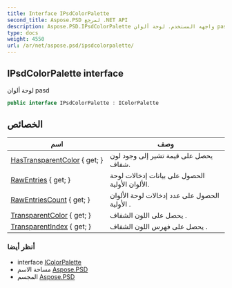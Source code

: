 ```yaml
---
title: Interface IPsdColorPalette
second_title: Aspose.PSD لمرجع .NET API
description: Aspose.PSD.IPsdColorPalette واجهه المستخدم. لوحة ألوان pasd
type: docs
weight: 4550
url: /ar/net/aspose.psd/ipsdcolorpalette/
---
```

## IPsdColorPalette interface

لوحة ألوان pasd

```csharp
public interface IPsdColorPalette : IColorPalette
```

## الخصائص

| اسم | وصف |
| --- | --- |
| [HasTransparentColor](../../aspose.psd/ipsdcolorpalette/hastransparentcolor/) { get; } | يحصل على قيمة تشير إلى وجود لون شفاف. |
| [RawEntries](../../aspose.psd/ipsdcolorpalette/rawentries/) { get; } | الحصول على بيانات إدخالات لوحة الألوان الأولية. |
| [RawEntriesCount](../../aspose.psd/ipsdcolorpalette/rawentriescount/) { get; } | الحصول على عدد إدخالات لوحة الألوان الأولية . |
| [TransparentColor](../../aspose.psd/ipsdcolorpalette/transparentcolor/) { get; } | يحصل على اللون الشفاف . |
| [TransparentIndex](../../aspose.psd/ipsdcolorpalette/transparentindex/) { get; } | يحصل على فهرس اللون الشفاف . |

### أنظر أيضا

* interface [IColorPalette](../icolorpalette/)
* مساحة الاسم [Aspose.PSD](../../aspose.psd/)
* المجسم [Aspose.PSD](../../)


